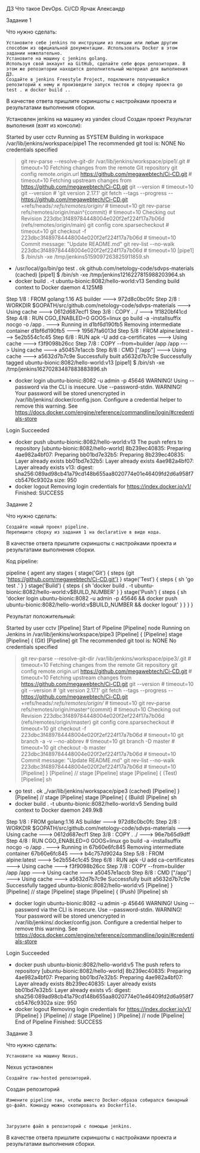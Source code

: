 ДЗ Что такое DevOps. Ci/CD  Ярчак Александр

Задание 1

Что нужно сделать:

    Установите себе jenkins по инструкции из лекции или любым другим способом из официальной документации. Использовать Docker в этом задании нежелательно.
    Установите на машину с jenkins golang.
    Используя свой аккаунт на GitHub, сделайте себе форк репозитория. В этом же репозитории находится дополнительный материал для выполнения ДЗ.
    Создайте в jenkins Freestyle Project, подключите получившийся репозиторий к нему и произведите запуск тестов и сборку проекта go test . и docker build ..

В качестве ответа пришлите скриншоты с настройками проекта и результатами выполнения сборки.


Установлен jenkins на машину из yandex cloud
Создан проект 
Результат выполения (взят из консоли):


Started by user cctv
Running as SYSTEM
Building in workspace /var/lib/jenkins/workspace/pipe1
The recommended git tool is: NONE
No credentials specified
 > git rev-parse --resolve-git-dir /var/lib/jenkins/workspace/pipe1/.git # timeout=10
Fetching changes from the remote Git repository
 > git config remote.origin.url https://github.com/megawebtech/Ci-CD.git # timeout=10
Fetching upstream changes from https://github.com/megawebtech/Ci-CD.git
 > git --version # timeout=10
 > git --version # 'git version 2.17.1'
 > git fetch --tags --progress -- https://github.com/megawebtech/Ci-CD.git +refs/heads/*:refs/remotes/origin/* # timeout=10
 > git rev-parse refs/remotes/origin/main^{commit} # timeout=10
Checking out Revision 223dbc3f489784448004e020f2ef224f17a7b06d (refs/remotes/origin/main)
 > git config core.sparsecheckout # timeout=10
 > git checkout -f 223dbc3f489784448004e020f2ef224f17a7b06d # timeout=10
Commit message: "Update README.md"
 > git rev-list --no-walk 223dbc3f489784448004e020f2ef224f17a7b06d # timeout=10
[pipe1] $ /bin/sh -xe /tmp/jenkins5159097263825911859.sh
+ /usr/local/go/bin/go test .
ok  	github.com/netology-code/sdvps-materials	(cached)
[pipe1] $ /bin/sh -xe /tmp/jenkins1216227815988203964.sh
+ docker build . -t ubuntu-bionic:8082/hello-world:v13
Sending build context to Docker daemon  4.125MB

Step 1/8 : FROM golang:1.16 AS builder
 ---> 972d8c0bc0fc
Step 2/8 : WORKDIR $GOPATH/src/github.com/netology-code/sdvps-materials
 ---> Using cache
 ---> 0612d687ecf1
Step 3/8 : COPY . ./
 ---> 1f1820bf41cd
Step 4/8 : RUN CGO_ENABLED=0 GOOS=linux go build -a -installsuffix nocgo -o /app .
 ---> Running in d1bf6d190fb5
Removing intermediate container d1bf6d190fb5
 ---> 19567fa6013d
Step 5/8 : FROM alpine:latest
 ---> 5e2b554c1c45
Step 6/8 : RUN apk -U add ca-certificates
 ---> Using cache
 ---> f3f9098b26cc
Step 7/8 : COPY --from=builder /app /app
 ---> Using cache
 ---> a50457e1accb
Step 8/8 : CMD ["/app"]
 ---> Using cache
 ---> a5632d7b7c9e
Successfully built a5632d7b7c9e
Successfully tagged ubuntu-bionic:8082/hello-world:v13
[pipe1] $ /bin/sh -xe /tmp/jenkins16270283487883883896.sh
+ docker login ubuntu-bionic:8082 -u admin -p 45646
WARNING! Using --password via the CLI is insecure. Use --password-stdin.
WARNING! Your password will be stored unencrypted in /var/lib/jenkins/.docker/config.json.
Configure a credential helper to remove this warning. See
https://docs.docker.com/engine/reference/commandline/login/#credentials-store

Login Succeeded
+ docker push ubuntu-bionic:8082/hello-world:v13
The push refers to repository [ubuntu-bionic:8082/hello-world]
8b239ec40835: Preparing
4ae982a4bf07: Preparing
bb01bd7e32b5: Preparing
8b239ec40835: Layer already exists
bb01bd7e32b5: Layer already exists
4ae982a4bf07: Layer already exists
v13: digest: sha256:089ad98cb41a79cd148b655aa8020774e01e46409fd2d6a958f7cb5476c9302a size: 950
+ docker logout
Removing login credentials for https://index.docker.io/v1/
Finished: SUCCESS


Задание 2

Что нужно сделать:

    Создайте новый проект pipeline.
    Перепишите сборку из задания 1 на declarative в виде кода.

В качестве ответа пришлите скриншоты с настройками проекта и результатами выполнения сборки.




Код pipeline:

pipeline {
 agent any
 stages {
  stage('Git') {
   steps {git 'https://github.com/megawebtech/Ci-CD.git'}
  }
  stage('Test') {
   steps {
    sh 'go test .'
   }
  }
  stage('Build') {
   steps {
    sh 'docker build . -t ubuntu-bionic:8082/hello-world:v$BUILD_NUMBER'
   }
  }
  stage('Push') {
   steps {
    sh 'docker login ubuntu-bionic:8082 -u admin -p 45646 && docker push ubuntu-bionic:8082/hello-world:v$BUILD_NUMBER && docker logout'   }
  }
 }
}


Результат положительный:


Started by user cctv
[Pipeline] Start of Pipeline
[Pipeline] node
Running on Jenkins in /var/lib/jenkins/workspace/pipe3
[Pipeline] {
[Pipeline] stage
[Pipeline] { (Git)
[Pipeline] git
The recommended git tool is: NONE
No credentials specified
 > git rev-parse --resolve-git-dir /var/lib/jenkins/workspace/pipe3/.git # timeout=10
Fetching changes from the remote Git repository
 > git config remote.origin.url https://github.com/megawebtech/Ci-CD.git # timeout=10
Fetching upstream changes from https://github.com/megawebtech/Ci-CD.git
 > git --version # timeout=10
 > git --version # 'git version 2.17.1'
 > git fetch --tags --progress -- https://github.com/megawebtech/Ci-CD.git +refs/heads/*:refs/remotes/origin/* # timeout=10
 > git rev-parse refs/remotes/origin/master^{commit} # timeout=10
Checking out Revision 223dbc3f489784448004e020f2ef224f17a7b06d (refs/remotes/origin/master)
 > git config core.sparsecheckout # timeout=10
 > git checkout -f 223dbc3f489784448004e020f2ef224f17a7b06d # timeout=10
 > git branch -a -v --no-abbrev # timeout=10
 > git branch -D master # timeout=10
 > git checkout -b master 223dbc3f489784448004e020f2ef224f17a7b06d # timeout=10
Commit message: "Update README.md"
 > git rev-list --no-walk 223dbc3f489784448004e020f2ef224f17a7b06d # timeout=10
[Pipeline] }
[Pipeline] // stage
[Pipeline] stage
[Pipeline] { (Test)
[Pipeline] sh
+ go test .
ok  	_/var/lib/jenkins/workspace/pipe3	(cached)
[Pipeline] }
[Pipeline] // stage
[Pipeline] stage
[Pipeline] { (Build)
[Pipeline] sh
+ docker build . -t ubuntu-bionic:8082/hello-world:v5
Sending build context to Docker daemon  249.9kB

Step 1/8 : FROM golang:1.16 AS builder
 ---> 972d8c0bc0fc
Step 2/8 : WORKDIR $GOPATH/src/github.com/netology-code/sdvps-materials
 ---> Using cache
 ---> 0612d687ecf1
Step 3/8 : COPY . ./
 ---> 96e7b65d9dff
Step 4/8 : RUN CGO_ENABLED=0 GOOS=linux go build -a -installsuffix nocgo -o /app .
 ---> Running in 67b60e6fc845
Removing intermediate container 67b60e6fc845
 ---> b4c757d9024a
Step 5/8 : FROM alpine:latest
 ---> 5e2b554c1c45
Step 6/8 : RUN apk -U add ca-certificates
 ---> Using cache
 ---> f3f9098b26cc
Step 7/8 : COPY --from=builder /app /app
 ---> Using cache
 ---> a50457e1accb
Step 8/8 : CMD ["/app"]
 ---> Using cache
 ---> a5632d7b7c9e
Successfully built a5632d7b7c9e
Successfully tagged ubuntu-bionic:8082/hello-world:v5
[Pipeline] }
[Pipeline] // stage
[Pipeline] stage
[Pipeline] { (Push)
[Pipeline] sh
+ docker login ubuntu-bionic:8082 -u admin -p 45646
WARNING! Using --password via the CLI is insecure. Use --password-stdin.
WARNING! Your password will be stored unencrypted in /var/lib/jenkins/.docker/config.json.
Configure a credential helper to remove this warning. See
https://docs.docker.com/engine/reference/commandline/login/#credentials-store

Login Succeeded
+ docker push ubuntu-bionic:8082/hello-world:v5
The push refers to repository [ubuntu-bionic:8082/hello-world]
8b239ec40835: Preparing
4ae982a4bf07: Preparing
bb01bd7e32b5: Preparing
4ae982a4bf07: Layer already exists
8b239ec40835: Layer already exists
bb01bd7e32b5: Layer already exists
v5: digest: sha256:089ad98cb41a79cd148b655aa8020774e01e46409fd2d6a958f7cb5476c9302a size: 950
+ docker logout
Removing login credentials for https://index.docker.io/v1/
[Pipeline] }
[Pipeline] // stage
[Pipeline] }
[Pipeline] // node
[Pipeline] End of Pipeline
Finished: SUCCESS



Задание 3

Что нужно сделать:

    Установите на машину Nexus.

Nexus установлен




    Создайте raw-hosted репозиторий.

Создан репозиторий


    Измените pipeline так, чтобы вместо Docker-образа собирался бинарный go-файл. Команду можно скопировать из Dockerfile.



    Загрузите файл в репозиторий с помощью jenkins.

В качестве ответа пришлите скриншоты с настройками проекта и результатами выполнения сборки.
